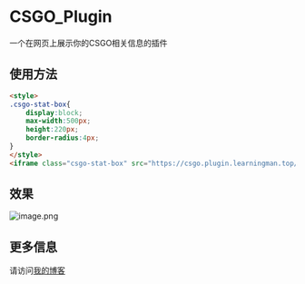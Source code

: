 # CSGO_Plugin
一个在网页上展示你的CSGO相关信息的插件
## 使用方法
```html
<style> 
.csgo-stat-box{ 
    display:block; 
    max-width:500px; 
    height:220px; 
    border-radius:4px; 
} 
</style> 
<iframe class="csgo-stat-box" src="https://csgo.plugin.learningman.top/csgo/plugin?steamid={}&rankid={}" frameborder="0"></iframe>
```
## 效果

![image.png](https://i.loli.net/2020/07/16/3usMUzDXmr4HIk2.png)

## 更多信息
请访问[我的博客](https://learningman.top/archives/256)
